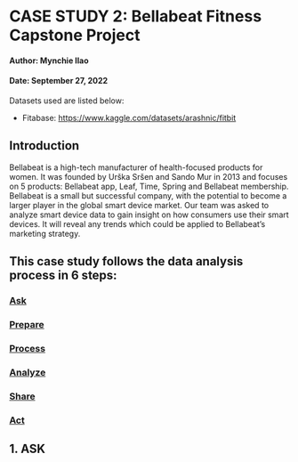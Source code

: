 # CASE STUDY 2: Bellabeat Fitness Capstone Project
#### Author: Mynchie Ilao
#### Date: September 27, 2022

Datasets used are listed below:
* Fitabase: https://www.kaggle.com/datasets/arashnic/fitbit

## Introduction
Bellabeat is a high-tech manufacturer of health-focused products for women. It was founded by Urška Sršen and Sando Mur in 2013 and focuses on 5 products: Bellabeat app, Leaf, Time, Spring and Bellabeat membership. Bellabeat is a small but successful company, with the potential to become a larger player in the global smart device market. Our team was asked to analyze smart device data to gain insight on how consumers use their smart devices. It will reveal any trends which could be applied to Bellabeat’s marketing strategy.

## This case study follows the data analysis process in 6 steps:

### [Ask](#1-ask)
### [Prepare](#2-prepare)
### [Process](#3-process)
### [Analyze](#4-analyze)
### [Share](#5-share)
### [Act](#6-act)

## 1. ASK
